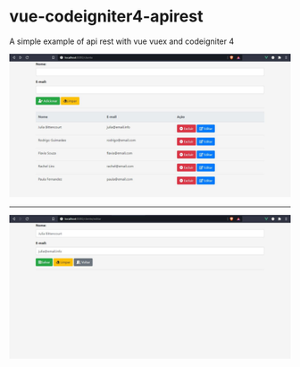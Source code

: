 # vue-codeigniter4-apirest
A simple example of api rest  with vue vuex and codeigniter 4 


![apirest img 1](https://github.com/rgstech/vue-codeigniter4-apirest/blob/master/screenshots/shotApi.JPG?raw=true)

************
![apirest img 2](https://github.com/rgstech/vue-codeigniter4-apirest/blob/master/screenshots/shotApi2.JPG?raw=true)


